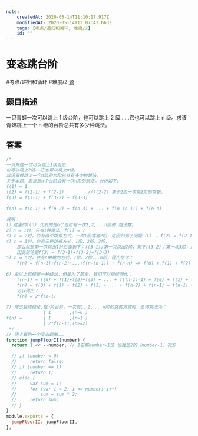 ```yaml
---
note:
    createdAt: 2020-05-14T11:10:17.917Z
    modifiedAt: 2020-05-14T13:07:43.663Z
    tags: [考点/递归和循环, 难度/2]
    id: ""
---
```

# 变态跳台阶
#考点/递归和循环 #难度/2 [源](https://www.nowcoder.com/practice/22243d016f6b47f2a6928b4313c85387?tpId=13&tqId=11162&tPage=1&rp=1&ru=/ta/coding-interviews&qru=/ta/coding-interviews/question-ranking)
<!-- @crossnote.comment "id":"76406a79-c5a0-4c4d-acd7-a5b77370d678" -->  

## 题目描述
一只青蛙一次可以跳上 1 级台阶，也可以跳上 2 级……它也可以跳上 n 级。求该青蛙跳上一个 n 级的台阶总共有多少种跳法。

## 答案

```javascript
/*
一只青蛙一次可以跳上1级台阶，
也可以跳上2级……它也可以跳上n级。
求该青蛙跳上一个n级的台阶总共有多少种跳法。
关于本题，前提是n个台阶会有一次n阶的跳法。分析如下:
f(1) = 1
f(2) = f(2-1) + f(2-2)         //f(2-2) 表示2阶一次跳2阶的次数。
f(3) = f(3-1) + f(3-2) + f(3-3) 
...
f(n) = f(n-1) + f(n-2) + f(n-3) + ... + f(n-(n-1)) + f(n-n) 
 
说明： 
1）这里的f(n) 代表的是n个台阶有一次1,2,...n阶的 跳法数。
2）n = 1时，只有1种跳法，f(1) = 1
3) n = 2时，会有两个跳得方式，一次1阶或者2阶，这回归到了问题（1） ，f(2) = f(2-1) + f(2-2) 
4) n = 3时，会有三种跳得方式，1阶、2阶、3阶，
    那么就是第一次跳出1阶后面剩下：f(3-1);第一次跳出2阶，剩下f(3-2)；第一次3阶，那么剩下f(3-3)
    因此结论是f(3) = f(3-1)+f(3-2)+f(3-3)
5) n = n时，会有n中跳的方式，1阶、2阶...n阶，得出结论：
    f(n) = f(n-1)+f(n-2)+...+f(n-(n-1)) + f(n-n) => f(0) + f(1) + f(2) + f(3) + ... + f(n-1)
    
6) 由以上已经是一种结论，但是为了简单，我们可以继续简化：
    f(n-1) = f(0) + f(1)+f(2)+f(3) + ... + f((n-1)-1) = f(0) + f(1) + f(2) + f(3) + ... + f(n-2)
    f(n) = f(0) + f(1) + f(2) + f(3) + ... + f(n-2) + f(n-1) = f(n-1) + f(n-1)
    可以得出：
    f(n) = 2*f(n-1)
    
7) 得出最终结论,在n阶台阶，一次有1、2、...n阶的跳的方式时，总得跳法为：
              | 1       ,(n=0 ) 
f(n) =        | 1       ,(n=1 )
              | 2*f(n-1),(n>=2)
 */
// 网上看到一个变态题解。。。
function jumpFloorII(number) {
  return 1 << --number; // 1左移number-1位 也就是2的（number-1）次方

  // if (number < 0)
  //     return false;
  // if (number == 1)
  //     return 1;
  // else {
  //     var sum = 1;
  //     for (var i = 2; i <= number; i++)
  //         sum = sum * 2;
  //     return sum;
  // }
}
module.exports = {
  jumpFloorII: jumpFloorII,
};

```